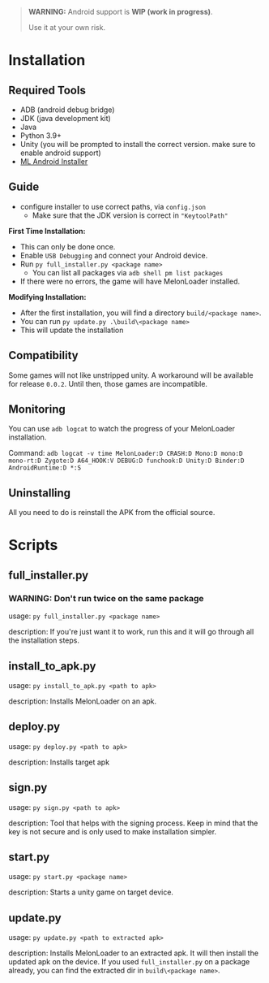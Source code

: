﻿> **WARNING:** Android support is **WIP (work in progress)**.
>
> Use it at your own risk.
# Installation
## Required Tools
- ADB (android debug bridge)
- JDK (java development kit)
- Java  
- Python 3.9+
- Unity (you will be prompted to install the correct version. make sure to enable android support)
- [ML Android Installer](https://github.com/SirCoolness/MelonLoader/releases/tag/0.0.1)

## Guide
- configure installer to use correct paths, via `config.json`
    - Make sure that the JDK version is correct in `"KeytoolPath"`

**First Time Installation:**
- This can only be done once.
- Enable `USB Debugging` and connect your Android device.
- Run `py full_installer.py <package name>`
    - You can list all packages via `adb shell pm list packages`
- If there were no errors, the game will have MelonLoader installed.

**Modifying Installation:**
- After the first installation, you will find a directory `build/<package name>`.
- You can run `py update.py .\build\<package name>`
- This will update the installation

## Compatibility
Some games will not like unstripped unity. A workaround will be available for release `0.0.2`. Until then, those games are incompatible.

## Monitoring
You can use `adb logcat` to watch the progress of your MelonLoader installation.

Command: `adb logcat -v time MelonLoader:D CRASH:D Mono:D mono:D mono-rt:D Zygote:D A64_HOOK:V DEBUG:D funchook:D Unity:D Binder:D AndroidRuntime:D *:S`

## Uninstalling
All you need to do is reinstall the APK from the official source.

# Scripts
## full_installer.py
### WARNING: Don't run twice on the same package
usage: `py full_installer.py <package name>`

description: If you're just want it to work, run this and it will go through all the installation steps.


## install_to_apk.py
usage: `py install_to_apk.py <path to apk>`

description: Installs MelonLoader on an apk.

## deploy.py
usage: `py deploy.py <path to apk>`

description:
Installs target apk

## sign.py
usage: `py sign.py <path to apk>`

description: Tool that helps with the signing process. Keep in mind that the key is not secure and is only used to make installation simpler.

## start.py
usage: `py start.py <package name>`

description: Starts a unity game on target device.

## update.py
usage: `py update.py <path to extracted apk>`

description: Installs MelonLoader to an extracted apk. It will then install the updated apk on the device.
If you used `full_installer.py` on a package already, you can find the extracted dir in `build\<package name>`.
